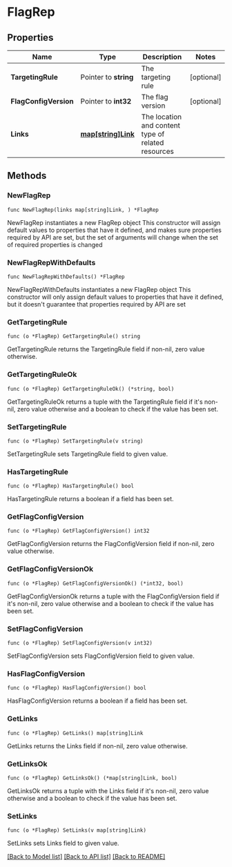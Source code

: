 # FlagRep

## Properties

Name | Type | Description | Notes
------------ | ------------- | ------------- | -------------
**TargetingRule** | Pointer to **string** | The targeting rule | [optional] 
**FlagConfigVersion** | Pointer to **int32** | The flag version | [optional] 
**Links** | [**map[string]Link**](Link.md) | The location and content type of related resources | 

## Methods

### NewFlagRep

`func NewFlagRep(links map[string]Link, ) *FlagRep`

NewFlagRep instantiates a new FlagRep object
This constructor will assign default values to properties that have it defined,
and makes sure properties required by API are set, but the set of arguments
will change when the set of required properties is changed

### NewFlagRepWithDefaults

`func NewFlagRepWithDefaults() *FlagRep`

NewFlagRepWithDefaults instantiates a new FlagRep object
This constructor will only assign default values to properties that have it defined,
but it doesn't guarantee that properties required by API are set

### GetTargetingRule

`func (o *FlagRep) GetTargetingRule() string`

GetTargetingRule returns the TargetingRule field if non-nil, zero value otherwise.

### GetTargetingRuleOk

`func (o *FlagRep) GetTargetingRuleOk() (*string, bool)`

GetTargetingRuleOk returns a tuple with the TargetingRule field if it's non-nil, zero value otherwise
and a boolean to check if the value has been set.

### SetTargetingRule

`func (o *FlagRep) SetTargetingRule(v string)`

SetTargetingRule sets TargetingRule field to given value.

### HasTargetingRule

`func (o *FlagRep) HasTargetingRule() bool`

HasTargetingRule returns a boolean if a field has been set.

### GetFlagConfigVersion

`func (o *FlagRep) GetFlagConfigVersion() int32`

GetFlagConfigVersion returns the FlagConfigVersion field if non-nil, zero value otherwise.

### GetFlagConfigVersionOk

`func (o *FlagRep) GetFlagConfigVersionOk() (*int32, bool)`

GetFlagConfigVersionOk returns a tuple with the FlagConfigVersion field if it's non-nil, zero value otherwise
and a boolean to check if the value has been set.

### SetFlagConfigVersion

`func (o *FlagRep) SetFlagConfigVersion(v int32)`

SetFlagConfigVersion sets FlagConfigVersion field to given value.

### HasFlagConfigVersion

`func (o *FlagRep) HasFlagConfigVersion() bool`

HasFlagConfigVersion returns a boolean if a field has been set.

### GetLinks

`func (o *FlagRep) GetLinks() map[string]Link`

GetLinks returns the Links field if non-nil, zero value otherwise.

### GetLinksOk

`func (o *FlagRep) GetLinksOk() (*map[string]Link, bool)`

GetLinksOk returns a tuple with the Links field if it's non-nil, zero value otherwise
and a boolean to check if the value has been set.

### SetLinks

`func (o *FlagRep) SetLinks(v map[string]Link)`

SetLinks sets Links field to given value.



[[Back to Model list]](../README.md#documentation-for-models) [[Back to API list]](../README.md#documentation-for-api-endpoints) [[Back to README]](../README.md)


